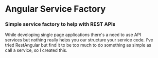 Angular Service Factory
=======================

### Simple service factory to help with REST APIs

While developing single page applications there's a need to use API services but nothing really helps you our structure your service code.  I've tried RestAngular but find it to be too much to do something as simple as call a service, so I created this.
